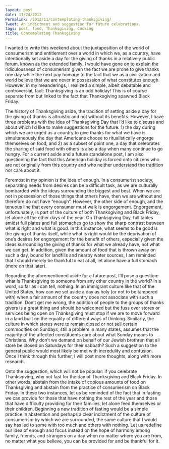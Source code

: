 ```yaml
---
layout: post
date: 11/24/2012
Permalink: /2012/11/contemplating-thanksgiving/
Tweet: An indictment and suggestion for future celebrations.
tags: post, food, Thanksgiving, Cooking
title: Contemplating Thanksgiving
---
```


<p>I wanted to write this weekend about the juxtaposition of the world of consumerism and entitlement over a world in which we, as a country, have intentionally set aside a day for the giving of thanks in a relatively public forum, known as the extended family. I would have gone on to explain the ridiculousness of consumerism given the fact we are prone to give thanks one day while the next pay homage to the fact that we as a civilization and world believe that we are never in possession of what constitutes enough. However, in my meanderings, I realized a simple, albeit debatable and controversial, fact: Thanksgiving is an odd holiday! This is of course separate from but linked to the fact that Thanksgiving spawned Black Friday.</p>



<p>The history of Thanksgiving aside, the tradition of setting aside a day for the giving of thanks is altruistic and not without its benefits. However, I have three problems with the idea of Thanksgiving Day that I&#8217;d like to discuss and about which I&#8217;d like to make suggestions for the future: 1) the day during which we are urged as a country to give thanks for what we have is simultaneously the day that Americans choose to ritualistically engorge themselves on food, and 2) as a subset of point one, a day that celebrates the sharing of said food with others is also a day when many continue to go hungry. For a current aside and a future standalone post, I am also questioning the fact that this American holiday is forced onto citizens who are not originally from this country and who neither understand the tradition nor care about it.</p>



<p>Foremost in my opinion is the idea of enough. In a consumerist society, separating needs from desires can be a difficult task, as we are culturally bombarded with the ideas surrounding the biggest and best. When we are not in possession of those things that others have, then we are without and therefore do not have &#8220;enough&#8221;. However, the other side of enough, and the tenuous line that every consumer must walk is engorgement. Engorgement, unfortunately, is part of the culture of both Thanksgiving and Black Friday, let alone all the other days of the year. On Thanksgiving Day, full tables amidst full plates and full stomaches go to show the sharp contrast between what is right and what is good. In this instance, what seems to be good is the giving of thanks itself, while what is right would be the deprivation of one’s desires for engorgement for the benefit of others, especially given the ideas surrounding the giving of thanks for what we already have, not what we can get. In addition, given the amount of food that is thrown away on such a day, bound for landfills and nearby water sources, I am reminded that I should merely be thankful to eat at all, let alone have a full stomach (more on that later).</p>



<p>Regarding the aforementioned aside for a future post, I&#8217;ll pose a question: what is Thanksgiving to someone from any other country in the world? In a word, so far as I can tell, nothing. In an immigrant culture like that of the United States, how can we set aside a day as holy (or not to be tampered with) when a fair amount of the country does not associate with such a tradition. Don&#8217;t get me wrong, the addition of people to the groups of thanks givers is a great thing and should be welcomed but the fuss over stores or services being open on Thanksgiving must stop if we are to move forward in a land built on the equality of different ways of thinking. Similarly, the culture in which stores were to remain closed or not sell certain commodities on Sundays, still a problem in many states, assumes that the majority of the affected constituents care about what Sunday means to Christians. Why don&#8217;t we demand on behalf of our Jewish brethren that all store be closed on Saturdays for their sabbath? Such a suggestion to the general public would most likely be met with incredulity and confusion. Once I think through this further, I will post more thoughts, along with more research.</p>



<p>Onto the suggestion, which will not be popular: if you celebrate Thanksgiving, why not fast for the day of Thanksgiving and Black Friday. In other words, abstain from the intake of copious amounts of food on Thanksgiving and abstain from the practice of consumerism on Black Friday. In these two instances, let us be reminded of the fact that in fasting we can provide for those that have nothing the rest of the year and those that have difficulty providing for their families, let alone feed themselves or their children. Beginning a new tradition of fasting would be a simple practice in abstention and perhaps a clear indictment of the culture of consumerism by which we are surrounded, the same culture that I would say has led to some with too much and others with nothing. Let us redefine our idea of enough and focus instead on the hope of harmony among family, friends, and strangers on a day when no matter where you are from, no matter what you believe, you can be provided for and be thankful for it.</p>